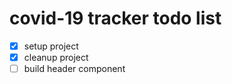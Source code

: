 # covid-19 tracker todo list

* [x] setup project
* [x] cleanup project
* [ ] build header component